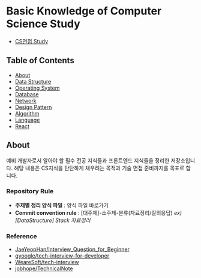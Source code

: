 # Basic Knowledge of Computer Science Study

- [CS면접 Study](https://www.notion.so/CS-2ca6756425744f578ad4654a57ba073e)

## Table of Contents

- [About](#About)
- [Data Structure](<#Data-Structure-(자료구조)>)
- [Operating System](<Operating-System-(운영체제)>)
- [Database](<#Database-(데이터베이스)>)
- [Network](<#Network-(네트워크)>)
- [Design Pattern](<#Design-Pattern-(디자인-패턴)>)
- [Algorithm](<#Algorithm-(알고리즘)>)
- [Language](#Language)
- [React](<#React(리액트)>)

## About

예비 개발자로서 알아야 할 필수 전공 지식들과 프론트엔드 지식들을 정리한 저장소입니다. 해당 내용은 CS지식을 탄탄하게 채우려는 목적과 기술 면접 준비까지를 목표로 합니다.

### Repository Rule

- **주제별 정리 양식 파일** : 양식 파일 바로가기
- **Commit convention rule** : [대주제]-소주제-분류(자료정리/질의응답)
  _ex) [DataStructure] Stack 자료정리_

### Reference

- [JaeYeopHan/Interview_Question_for_Beginner](https://github.com/JaeYeopHan/Interview_Question_for_Beginner)
- [gyoogle/tech-interview-for-developer](https://github.com/gyoogle/tech-interview-for-developer)
- [WeareSoft/tech-interview](https://github.com/WeareSoft/tech-interview)
- [jobhope/TechnicalNote](https://github.com/jobhope/TechnicalNote)
